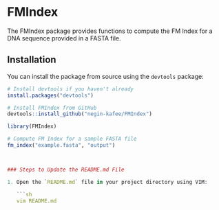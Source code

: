 # FMIndex

The FMIndex package provides functions to compute the FM Index for a DNA sequence provided in a FASTA file.

## Installation

You can install the package from source using the `devtools` package:

```r
# Install devtools if you haven't already
install.packages("devtools")

# Install FMIndex from GitHub
devtools::install_github("negin-kafee/FMIndex")

library(FMIndex)

# Compute FM Index for a sample FASTA file
fm_index("example.fasta", "output")



### Steps to Update the README.md File

1. Open the `README.md` file in your project directory using VIM:

   ```sh
   vim README.md

